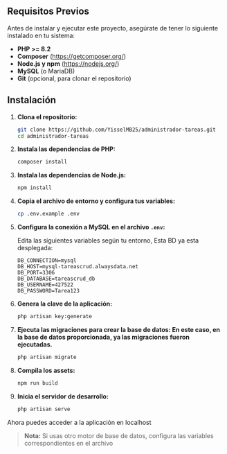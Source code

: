 ## Requisitos Previos

Antes de instalar y ejecutar este proyecto, asegúrate de tener lo siguiente instalado en tu sistema:

-   **PHP >= 8.2**
-   **Composer** (https://getcomposer.org/)
-   **Node.js y npm** (https://nodejs.org/)
-   **MySQL** (o MariaDB)
-   **Git** (opcional, para clonar el repositorio)

## Instalación

1. **Clona el repositorio:**

    ```sh
    git clone https://github.com/YisselMB25/administrador-tareas.git
    cd administrador-tareas
    ```

2. **Instala las dependencias de PHP:**

    ```sh
    composer install
    ```

3. **Instala las dependencias de Node.js:**

    ```sh
    npm install
    ```

4. **Copia el archivo de entorno y configura tus variables:**

    ```sh
    cp .env.example .env
    ```

5. **Configura la conexión a MySQL en el archivo `.env`:**

    Edita las siguientes variables según tu entorno, Esta BD ya esta desplegada:

    ```
    DB_CONNECTION=mysql
    DB_HOST=mysql-tareascrud.alwaysdata.net
    DB_PORT=3306
    DB_DATABASE=tareascrud_db
    DB_USERNAME=427522
    DB_PASSWORD=Tarea123
    ```

6. **Genera la clave de la aplicación:**

    ```sh
    php artisan key:generate
    ```

7. **Ejecuta las migraciones para crear la base de datos: En este caso, en la base de datos proporcionada, ya las migraciones fueron ejecutadas.**

    ```sh
    php artisan migrate
    ```

8. **Compila los assets:**

    ```sh
    npm run build
    ```

9. **Inicia el servidor de desarrollo:**
    ```sh
    php artisan serve
    ```

Ahora puedes acceder a la aplicación en localhost
> **Nota:** Si usas otro motor de base de datos, configura las variables correspondientes en el archivo
